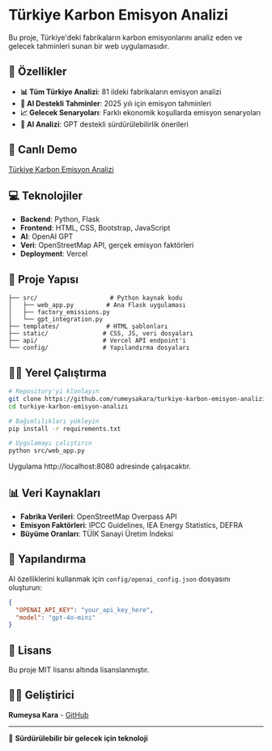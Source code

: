 # Türkiye Karbon Emisyon Analizi

Bu proje, Türkiye'deki fabrikaların karbon emisyonlarını analiz eden ve gelecek tahminleri sunan bir web uygulamasıdır.

## 🌟 Özellikler

- **📊 Tüm Türkiye Analizi**: 81 ildeki fabrikaların emisyon analizi
- **🔮 AI Destekli Tahminler**: 2025 yılı için emisyon tahminleri
- **📈 Gelecek Senaryoları**: Farklı ekonomik koşullarda emisyon senaryoları
- **🤖 AI Analizi**: GPT destekli sürdürülebilirlik önerileri

## 🚀 Canlı Demo

[Türkiye Karbon Emisyon Analizi]([https://turkey-carbon-emission-analysis.onrender.com])

## 💻 Teknolojiler

- **Backend**: Python, Flask
- **Frontend**: HTML, CSS, Bootstrap, JavaScript
- **AI**: OpenAI GPT
- **Veri**: OpenStreetMap API, gerçek emisyon faktörleri
- **Deployment**: Vercel

## 📁 Proje Yapısı

```
├── src/                    # Python kaynak kodu
│   ├── web_app.py         # Ana Flask uygulaması
│   ├── factory_emissions.py
│   └── gpt_integration.py
├── templates/             # HTML şablonları
├── static/               # CSS, JS, veri dosyaları
├── api/                  # Vercel API endpoint'i
└── config/               # Yapılandırma dosyaları
```

## 🏃‍♂️ Yerel Çalıştırma

```bash
# Repository'yi klonlayın
git clone https://github.com/rumeysakara/turkiye-karbon-emisyon-analizi.git
cd turkiye-karbon-emisyon-analizi

# Bağımlılıkları yükleyin
pip install -r requirements.txt

# Uygulamayı çalıştırın
python src/web_app.py
```

Uygulama http://localhost:8080 adresinde çalışacaktır.

## 📊 Veri Kaynakları

- **Fabrika Verileri**: OpenStreetMap Overpass API
- **Emisyon Faktörleri**: IPCC Guidelines, IEA Energy Statistics, DEFRA
- **Büyüme Oranları**: TÜİK Sanayi Üretim İndeksi

## 🔧 Yapılandırma

AI özelliklerini kullanmak için `config/openai_config.json` dosyasını oluşturun:

```json
{
  "OPENAI_API_KEY": "your_api_key_here",
  "model": "gpt-4o-mini"
}
```

## 📝 Lisans

Bu proje MIT lisansı altında lisanslanmıştır.

## 👩‍💻 Geliştirici

**Rumeysa Kara** - [GitHub](https://github.com/rumeysakara)

---

🌱 **Sürdürülebilir bir gelecek için teknoloji**
